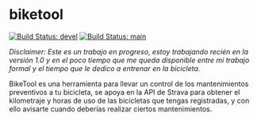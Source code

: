 # biketool


[![Build Status: devel](https://app.travis-ci.com/crecabar/biketool.svg?branch=devel)](https://app.travis-ci.com/crecabar/biketool)
[![Build Status: main](https://app.travis-ci.com/crecabar/biketool.svg?branch=main)](https://app.travis-ci.com/crecabar/biketool)

_Disclaimer: Este es un trabajo en progreso, estoy trabajando recién en la versión 1.0 y en el poco tiempo que me queda disponible entre mi trabajo formal y el tiempo que le dedico a entrenar en la bicicleta._

BikeTool es una herramienta para llevar un control de los mantenimientos preventivos a tu bicicleta, se apoya en la API de Strava para obtener el kilometraje y horas de uso de las bicicletas que tengas registradas, y con ello avisarte cuando deberías realizar ciertos mantenimientos.
